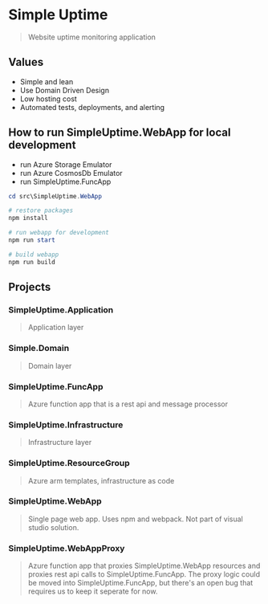 # Simple Uptime
> Website uptime monitoring application


## Values
- Simple and lean
- Use Domain Driven Design
- Low hosting cost
- Automated tests, deployments, and alerting

## How to run SimpleUptime.WebApp for local development

- run Azure Storage Emulator
- run Azure CosmosDb Emulator
- run SimpleUptime.FuncApp

```powershell
cd src\SimpleUptime.WebApp

# restore packages 
npm install

# run webapp for development
npm run start

# build webapp
npm run build 
```

## Projects

### SimpleUptime.Application
> Application layer

### Simple.Domain
> Domain layer

### SimpleUptime.FuncApp
> Azure function app that is a rest api and message processor

### SimpleUptime.Infrastructure
> Infrastructure layer

### SimpleUptime.ResourceGroup
> Azure arm templates, infrastructure as code

### SimpleUptime.WebApp
> Single page web app. Uses npm and webpack. Not part of visual studio solution.

### SimpleUptime.WebAppProxy
> Azure function app that proxies SimpleUptime.WebApp resources and proxies rest api calls to SimpleUptime.FuncApp. The proxy logic could be moved into SimpleUptime.FuncApp, but there's an open bug that requires us to keep it seperate for now.
